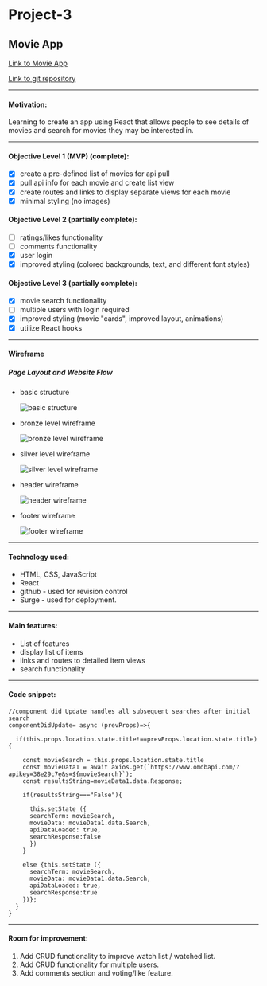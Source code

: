 # Project-3
## Movie App


[Link to Movie App](http://couchslothmovies.surge.sh)


[Link to git repository](https://github.com/ackottsi/React_Project_Three)

---
#### Motivation:
Learning to create an app using React that allows people to see details of movies and search for movies they may be interested in.

---
#### Objective Level 1 (MVP) (complete):
- [x] create a pre-defined list of movies for api pull
- [x] pull api info for each movie and create list view
- [x] create routes and links to display separate views for each movie
- [x] minimal styling (no images)

#### Objective Level 2 (partially complete):
* [ ] ratings/likes functionality
* [ ] comments functionality
* [x] user login
* [x] improved styling (colored backgrounds, text, and different font styles)

#### Objective Level 3 (partially complete):
* [x] movie search functionality
* [ ] multiple users with login required
* [x] improved styling (movie "cards", improved layout, animations)
* [x] utilize React hooks

---
#### Wireframe

##### Page Layout and Website Flow

 * basic structure

    ![basic structure](https://i.imgur.com/LpKhx6S.png)

 * bronze level wireframe

    ![bronze level wireframe](https://i.imgur.com/Laf9ECm.png)

 * silver level wireframe

    ![silver level wireframe](https://i.imgur.com/6p5wT5g.png)

 * header wireframe

    ![header wireframe](https://i.imgur.com/jrYMvuy.png)

 * footer wireframe

    ![footer wireframe](https://i.imgur.com/5NUlAMe.png)


---

#### Technology used:
* HTML, CSS, JavaScript
* React
* github - used for revision control
* Surge - used for deployment.

---

#### Main features:
 * List of features
 * display list of items
 * links and routes to detailed item views
 * search functionality

---

#### Code snippet:
```
//component did Update handles all subsequent searches after initial search
componentDidUpdate= async (prevProps)=>{

  if(this.props.location.state.title!==prevProps.location.state.title){

    const movieSearch = this.props.location.state.title
    const movieData1 = await axios.get(`https://www.omdbapi.com/?apikey=38e29c7e&s=${movieSearch}`);
    const resultsString=movieData1.data.Response;

    if(resultsString==="False"){

      this.setState ({
      searchTerm: movieSearch,
      movieData: movieData1.data.Search,
      apiDataLoaded: true,
      searchResponse:false
      })
    }

    else {this.setState ({
      searchTerm: movieSearch,
      movieData: movieData1.data.Search,
      apiDataLoaded: true,
      searchResponse:true
    })};  
  }
}
```
---

#### Room for improvement:
1. Add CRUD functionality to improve watch list / watched list.
2. Add CRUD functionality for multiple users.
3. Add comments section and voting/like feature.
